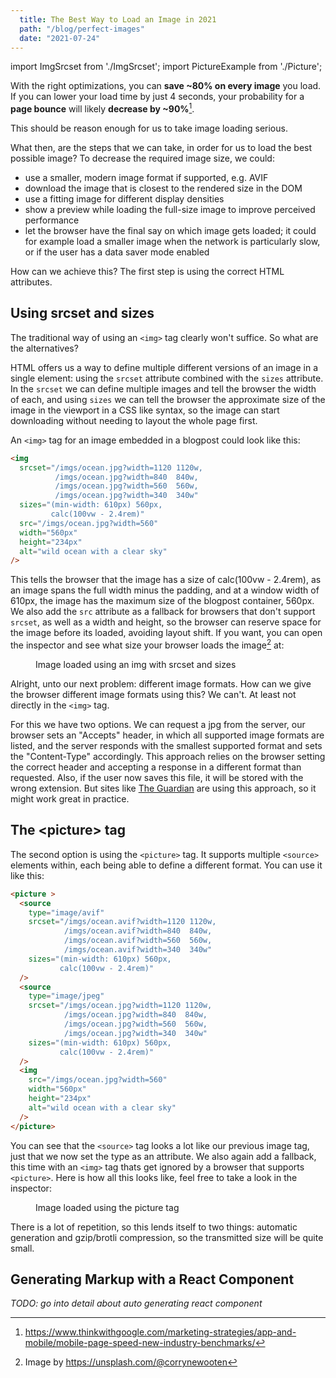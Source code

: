 ```yaml
---
  title: The Best Way to Load an Image in 2021
  path: "/blog/perfect-images"
  date: "2021-07-24"
---
```

import ImgSrcset from './ImgSrcset'; 
import PictureExample from './Picture';

With the right optimizations, you can **save ~80% on every image** you load.<br/>
If you can lower your load time by just 4 seconds, your probability for a **page bounce** will likely **decrease by ~90%**[^1].

This should be reason enough for us to take image loading serious.

What then, are the steps that we can take, in order for us to load the best possible image? To decrease the required image size, we could:

- use a smaller, modern image format if supported, e.g. AVIF
- download the image that is closest to the rendered size in the DOM
- use a fitting image for different display densities
- show a preview while loading the full-size image to improve perceived performance
- let the browser have the final say on which image gets loaded; it could for example load a smaller image when the network is particularly slow, or if the user has a data saver mode enabled

How can we achieve this? The first step is using the correct HTML attributes.

## Using srcset and sizes

The traditional way of using an `<img>` tag clearly won't suffice. So what are the alternatives?

HTML offers us a way to define multiple different versions of an image in a single element: using the `srcset` attribute combined with the `sizes` attribute. In the `srcset` we can define multiple images and tell the browser the width of each, and using `sizes` we can tell the browser the approximate size of the image in the viewport in a CSS like syntax, so the image can start downloading without needing to layout the whole page first.

An `<img>` tag for an image embedded in a blogpost could look like this: 

```html
<img 
  srcset="/imgs/ocean.jpg?width=1120 1120w,
          /imgs/ocean.jpg?width=840  840w,
          /imgs/ocean.jpg?width=560  560w,
          /imgs/ocean.jpg?width=340  340w"
  sizes="(min-width: 610px) 560px,
         calc(100vw - 2.4rem)"
  src="/imgs/ocean.jpg?width=560"
  width="560px"
  height="234px"
  alt="wild ocean with a clear sky"
/>
```

This tells the browser that the image has a size of calc(100vw - 2.4rem), as an image spans the full width minus the padding, and at a window width of 610px, the image has the maximum size of the blogpost container, 560px. We also add the `src` attribute as a fallback for browsers that don't support `srcset`, as well as a width and height, so the browser can reserve space for the image before its loaded, avoiding layout shift. If you want, you can open the inspector and see what size your browser loads the image[^2] at:


<figure>
  <ImgSrcset />
  <figcaption>Image loaded using an img with srcset and sizes
  </figcaption>
</figure>

Alright, unto our next problem: different image formats. How can we give the browser different image formats using this? We can't. At least not directly in the `<img>` tag.

For this we have two options. We can request a jpg from the server, our browser sets an "Accepts" header, in which all supported image formats are listed, and the server responds with the smallest supported format and sets the "Content-Type"  accordingly. This approach relies on the browser setting the correct header and accepting a response in a different format than requested. Also, if the user now saves this file, it will be stored with the wrong extension. But sites like [The Guardian](https://www.theguardian.com/) are using this approach, so it might work great in practice.

## The &lt;picture&gt; tag


The second option is using the `<picture>` tag. It supports multiple `<source>` elements within, each being able to define a different format. You can use it like this:

```html
<picture >
  <source
    type="image/avif"
    srcset="/imgs/ocean.avif?width=1120 1120w,
            /imgs/ocean.avif?width=840  840w,
            /imgs/ocean.avif?width=560  560w,
            /imgs/ocean.avif?width=340  340w"
    sizes="(min-width: 610px) 560px,
           calc(100vw - 2.4rem)"
  />
  <source
    type="image/jpeg"
    srcset="/imgs/ocean.jpg?width=1120 1120w,
            /imgs/ocean.jpg?width=840  840w,
            /imgs/ocean.jpg?width=560  560w,
            /imgs/ocean.jpg?width=340  340w"
    sizes="(min-width: 610px) 560px,
           calc(100vw - 2.4rem)"
  />
  <img
    src="/imgs/ocean.jpg?width=560"
    width="560px"
    height="234px"
    alt="wild ocean with a clear sky"
  />
</picture>
```

You can see that the `<source>` tag looks a lot like our previous image tag, just that we now set the type as an attribute. We also again add a fallback, this time with an `<img>` tag thats get ignored by a browser that supports `<picture>`. Here is how all this looks like, feel free to take a look in the inspector:

<figure>
  <PictureExample />
  <figcaption>
    Image loaded using the picture tag
  </figcaption>
</figure>

There is a lot of repetition, so this lends itself to two things: automatic generation and gzip/brotli compression, so the transmitted size will be quite small.

## Generating Markup with a React Component

*TODO: go into detail about auto generating react component*

[^1]: https://www.thinkwithgoogle.com/marketing-strategies/app-and-mobile/mobile-page-speed-new-industry-benchmarks/
[^2]: Image by https://unsplash.com/@corrynewooten